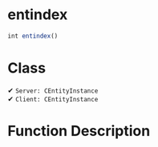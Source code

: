# entindex
```js	
int entindex()
```
# Class
✔ `Server: CEntityInstance`  
✔ `Client: CEntityInstance`  

# Function Description

